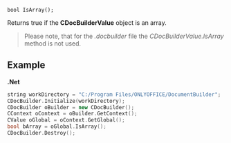 `bool IsArray();`

Returns true if the **CDocBuilderValue** object is an array.

> Please note, that for the *.docbuilder* file the *CDocBuilderValue.IsArray* method is not used.

## Example

**.Net**

```cpp
string workDirectory = "C:/Program Files/ONLYOFFICE/DocumentBuilder";
CDocBuilder.Initialize(workDirectory);
CDocBuilder oBuilder = new CDocBuilder();
CContext oContext = oBuilder.GetContext();
CValue oGlobal = oContext.GetGlobal();
bool bArray = oGlobal.IsArray();
CDocBuilder.Destroy();
```

